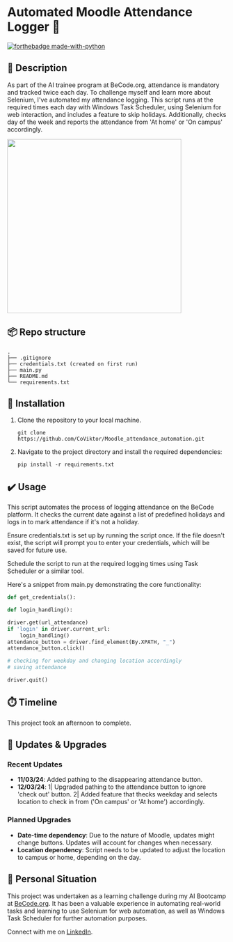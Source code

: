 # Automated Moodle Attendance Logger 🤖
[![forthebadge made-with-python](https://ForTheBadge.com/images/badges/made-with-python.svg)](https://www.python.org/)

## 🏢 Description

As part of the AI trainee program at BeCode.org, attendance is mandatory and tracked twice each day. To challenge myself and learn more about Selenium, I've automated my attendance logging. This script runs at the required times each day with Windows Task Scheduler, using Selenium for web interaction, and includes a feature to skip holidays. Additionally, checks day of the week and reports the attendance from 'At home' or 'On campus' accordingly.

<img src="https://cdn.schoolstickers.com/products/en/819/A159592-00.png" width="400" height="auto"/>

## 📦 Repo structure
```
.
├── .gitignore
├── credentials.txt (created on first run)
├── main.py
├── README.md
└── requirements.txt
```

## 🚧 Installation 

1. Clone the repository to your local machine.

    ```
    git clone https://github.com/CoViktor/Moodle_attendance_automation.git
    ```

2. Navigate to the project directory and install the required dependencies:

    ```
    pip install -r requirements.txt
    ```

## ✔️ Usage 

This script automates the process of logging attendance on the BeCode platform. It checks the current date against a list of predefined holidays and logs in to mark attendance if it's not a holiday.

Ensure credentials.txt is set up by running the script once. If the file doesn't exist, the script will prompt you to enter your credentials, which will be saved for future use.

Schedule the script to run at the required logging times using Task Scheduler or a similar tool.

Here's a snippet from main.py demonstrating the core functionality:

```python
def get_credentials():

def login_handling():

driver.get(url_attendance)
if 'login' in driver.current_url:
    login_handling()
attendance_button = driver.find_element(By.XPATH, "_")
attendance_button.click()

# checking for weekday and changing location accordingly
# saving attendance

driver.quit()
```
## ⏱️ Timeline
This project took an afternoon to complete.

## 🔧 Updates & Upgrades
### Recent Updates
- **11/03/24**: Added pathing to the disappearing attendance button.
- **12/03/24**: 1| Upgraded pathing to the attendance button to ignore 'check out' button. 2| Added feature that thecks weekday and selects location to check in from ('On campus' or 'At home') accordingly.

### Planned Upgrades
- **Date-time dependency**: Due to the nature of Moodle, updates might change buttons. Updates will account for changes when necessary.
- **Location dependency**: Script needs to be updated to adjust the location to campus or home, depending on the day.

## 📌 Personal Situation
This project was undertaken as a learning challenge during my AI Bootcamp at [BeCode.org](https://becode.org/). It has been a valuable experience in automating real-world tasks and learning to use Selenium for web automation, as well as Windows Task Scheduler for further automation purposes.

Connect with me on [LinkedIn](https://www.linkedin.com/in/viktor-cosaert/).
